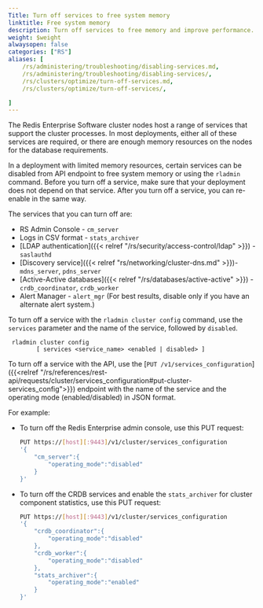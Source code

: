 ```yaml
---
Title: Turn off services to free system memory
linktitle: Free system memory
description: Turn off services to free memory and improve performance.
weight: $weight
alwaysopen: false
categories: ["RS"]
aliases: [
    /rs/administering/troubleshooting/disabling-services.md,
    /rs/administering/troubleshooting/disabling-services/,
    /rs/clusters/optimize/turn-off-services.md,
    /rs/clusters/optimize/turn-off-services/,

]
---
```

The Redis Enterprise Software cluster nodes host a range of services that support the cluster processes.
In most deployments, either all of these services are required,
or there are enough memory resources on the nodes for the database requirements.

In a deployment with limited memory resources, certain services can be disabled from API endpoint to free system memory or using the `rladmin` command.
Before you turn off a service, make sure that your deployment does not depend on that service.
After you turn off a service, you can re-enable in the same way.

The services that you can turn off are:

- RS Admin Console - `cm_server`
- Logs in CSV format - `stats_archiver`
- [LDAP authentication]({{< relref "/rs/security/access-control/ldap" >}}) - `saslauthd`
- [Discovery service]({{< relref "rs/networking/cluster-dns.md" >}})- `mdns_server`, `pdns_server`
- [Active-Active databases]({{< relref "/rs/databases/active-active" >}}) - `crdb_coordinator`, `crdb_worker`
- Alert Manager - `alert_mgr` (For best results, disable only if you have an alternate alert system.)

To turn off a service with the `rladmin cluster config` command, use the `services` parameter and the name of the service, followed by `disabled`.
```text
 rladmin cluster config
        [ services <service_name> <enabled | disabled> ]
```

To turn off a service with the API, use the [`PUT /v1/services_configuration`]({{<relref "/rs/references/rest-api/requests/cluster/services_configuration#put-cluster-services_config">}}) endpoint
with the name of the service and the operating mode (enabled/disabled) in JSON format.

For example:
- To turn off the Redis Enterprise admin console, use this PUT request:

    ```sh
    PUT https://[host][:9443]/v1/cluster/services_configuration
    '{
        "cm_server":{
            "operating_mode":"disabled"
        }
    }'
    ```

- To turn off the CRDB services and enable the `stats_archiver` for cluster component statistics, use this PUT request:

    ```sh
    PUT https://[host][:9443]/v1/cluster/services_configuration
    '{
        "crdb_coordinator":{
            "operating_mode":"disabled"
        },
        "crdb_worker":{
            "operating_mode":"disabled"
        },
        "stats_archiver":{
            "operating_mode":"enabled"
        }
    }'
    ```
